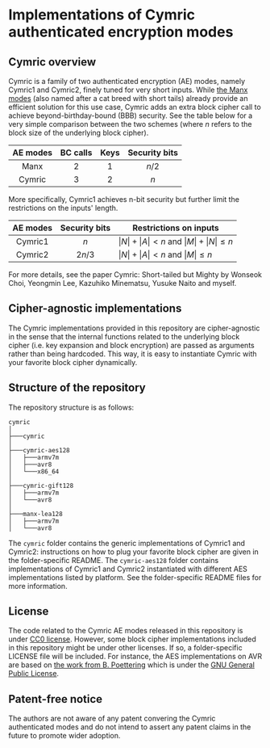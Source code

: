 # Implementations of Cymric authenticated encryption modes

## Cymric overview
Cymric is a family of two authenticated encryption (AE) modes, namely Cymric1 and Cymric2, finely tuned for very short inputs.
While [the Manx modes](https://github.com/aadomn/manx_ae) (also named after a cat breed with short tails) already provide an efficient solution for this use case, Cymric adds an extra block cipher call to achieve beyond-birthday-bound (BBB) security.
See the table below for a very simple comparison between the two schemes (where $n$ refers to the block size of the underlying block cipher).

| AE modes   | BC calls | Keys  | Security bits |
| :--------: | :------: | :---: | :-----------: |
| Manx       |     2    |   1   |     $n/2$     |
| Cymric     |     3    |   2   |      $n$      |

More specifically, Cymric1 achieves n-bit security but further limit the restrictions on the inputs' length.

| AE modes   | Security bits |            Restrictions on inputs               |
| :--------: | :-----------: | ------------------------------------------------|
| Cymric1    |      $n$      | $\|N\| + \|A\| < n$ and $\|M\| + \|N\| \leq n$  |
| Cymric2    |     $2n/3$    | $\|N\| + \|A\| < n$ and $\|M\| \leq n$          |

For more details, see the paper Cymric: Short-tailed but Mighty by Wonseok Choi, Yeongmin Lee, Kazuhiko Minematsu, Yusuke Naito and myself.

## Cipher-agnostic implementations

The Cymric implementations provided in this repository are cipher-agnostic in the sense that the internal functions related to the underlying block cipher (i.e. key expansion and block encryption) are passed as arguments rather than being hardcoded.
This way, it is easy to instantiate Cymric with your favorite block cipher dynamically.

## Structure of the repository

The repository structure is as follows:

```
cymric
│
├───cymric
│   
├───cymric-aes128
│   ├───armv7m
│   ├───avr8
│   └───x86_64
│   
├───cymric-gift128
│   ├───armv7m
│   └───avr8
│   
├───manx-lea128
│   ├───armv7m
│   └───avr8
```

The `cymric` folder contains the generic implementations of Cymric1 and Cymric2: instructions on how to plug your favorite block cipher are given in the folder-specific README.
The `cymric-aes128` folder contains implementations of Cymric1 and Cymric2 instantiated with different AES implementations listed by platform. See the folder-specific README files for more information.

## License

The code related to the Cymric AE modes released in this repository is under [CC0 license](https://creativecommons.org/publicdomain/zero/1.0/deed.en).
However, some block cipher implementations included in this repository might be under other licenses. If so, a folder-specific LICENSE file will be included. For instance, the AES implementations on AVR are based on [the work from B. Poettering](http://point-at-infinity.org/avraes/) which is under the [GNU General Public License](https://www.gnu.org/licenses/gpl-3.0.html).

## Patent-free notice
The authors are not aware of any patent convering the Cymric authenticated modes and do not intend to assert any patent claims in the future to promote wider adoption.
